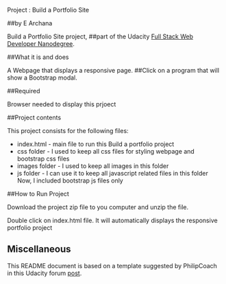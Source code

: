 Project : 
Build a Portfolio Site

##by E Archana 

Build a Portfolio Site project, 
##part of the Udacity [Full Stack Web Developer
Nanodegree](https://www.udacity.com/course/full-stack-web-developer-nanodegree--nd004).


##What it is and does

A Webpage that displays a responsive page. 
##Click on a program that will show a Bootstrap modal.


##Required

Browser needed to display this prjoect


##Project contents


This project consists for the following files:

* index.html - main file to run this Build a portfolio project
* css folder - I used to keep all css files for styling webpage and bootstrap css files
* images folder - I used to keep all images in this folder
* js folder - I can use it to keep all javascript related files in this folder Now, I included bootstrap js files only 


##How to Run Project 

Download the project zip file to you computer and unzip the file. 

Double click on index.html file. It will automatically displays the responsive portfolio project


## Miscellaneous

This README document is based on a template suggested by PhilipCoach in this
Udacity forum [post](https://discussions.udacity.com/t/readme-files-in-project-1/23524).
